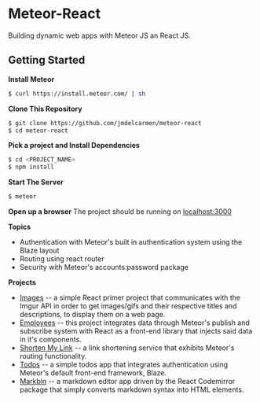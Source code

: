 # Meteor-React
Building dynamic web apps with Meteor JS an React JS.

## Getting Started
**Install Meteor**
```sh
$ curl https://install.meteor.com/ | sh
```
**Clone This Repository**
```sh
$ git clone https://github.com/jmdelcarmen/meteor-react
$ cd meteor-react
```
**Pick a project and Install Dependencies**
```sh
$ cd <PROJECT_NAME>
$ npm install
```
**Start The Server**
```sh
$ meteor
```
**Open up a browser**
The project should be running on [localhost:3000](http://localhost:3000)

**Topics**
* Authentication with Meteor's built in authentication system using the Blaze layout
* Routing using react router
* Security with Meteor's accounts:password package

**Projects**
* [Images](https://github.com/jmdelcarmen/meteor-react/tree/master/images)
  -- a simple React primer project that communicates with the Imgur API in order to get images/gifs and their respective titles and descriptions, to display them on a web page.
* [Employees](https://github.com/jmdelcarmen/meteor-react/tree/master/employees)
  -- this project integrates data through Meteor's publish and subscribe system with React as a front-end library that injects said data in it's components.
* [Shorten My Link](https://github.com/jmdelcarmen/meteor-react/tree/master/shorten_my_link)
  -- a link shortening service that exhibits Meteor's routing functionality.
* [Todos](https://github.com/jmdelcarmen/meteor-react/tree/master/todos)
  -- a simple todos app that integrates authentication using Meteor's default front-end framework, Blaze.
* [Markbin](https://github.com/jmdelcarmen/meteor-react/tree/master/markbin)
  -- a markdown editor app driven by the React Codemirror package that simply converts markdown syntax into HTML elements.
